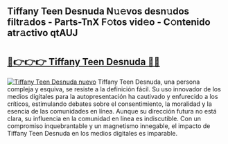 ## Tiffany Teen Desnuda N𝚞𝚎vos desn𝚞dos filtr𝚊dos - Parts-TnX F𝚘tos vid𝚎o - C𝚘ntenido atr𝚊ctivo qtAUJ

# <h2><a href="http://mb9ufos.tromn.icu/?c=Tiffany+Teen+Desnuda">🔗👉👉👉 Tiffany Teen Desnuda 🔗🔗</a></h2>

[![Tiffany Teen Desnuda nuevo](https://i.imgur.com/pEAQMta.gif)](http://mb9ufos.tromn.icu/?c=Tiffany+Teen+Desnuda)
Tiffany Teen Desnuda, una persona compleja y esquiva, se resiste a la definición fácil. Su uso innovador de los medios digitales para la autopresentación ha cautivado y enfurecido a los críticos, estimulando debates sobre el consentimiento, la moralidad y la esencia de las comunidades en línea. Aunque su dirección futura no está clara, su influencia en la comunidad en línea es indiscutible. Con un compromiso inquebrantable y un magnetismo innegable, el impacto de Tiffany Teen Desnuda en los medios digitales es imparable.
